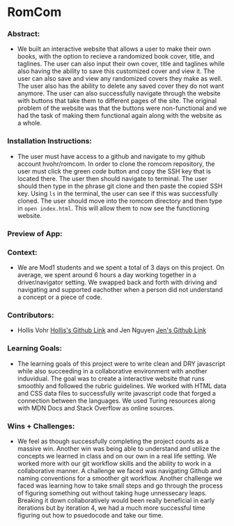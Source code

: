 # RomCom  

### Abstract:
[//]: <> (Briefly describe what you built and its features. What problem is the app solving? How does this application solve that problem?)

- We built an interactive website that allows a user to make their own books, with the option to recieve a randomized book cover, title, and taglines. The user can also input their own cover, title and taglines while also having the ability to save this customized cover and view it. The user can also save and view any randomized covers they make as well. The user also has the ability to delete any saved cover they do not want anymore. The user can also successfully navigate through the website with buttons that take them to different pages of the site. The original problem of the website was that the buttons were non-functional and we had the task of making them functional again along with the website as a whole. 

### Installation Instructions:
[//]: <> (What steps does a person have to take to get your app cloned down and running?)

- The user must have access to a github and navigate to my github account hvohr/romcom. In order to clone the romcom repository, the user must click the green *code* button and copy the SSH key that is located there. The user then should navigate to terminal. The user should then type in the phrase git clone and then paste the copied SSH key. Using `ls` in the terminal, the user can see if this was successfully cloned. The user should move into the romcom directory and then type in `open index.html`. This will allow them to now see the functioning website. 


### Preview of App:
[//]: <> (Provide ONE gif or screenshot of your application - choose the "coolest" piece of functionality to show off.)



### Context:
[//]: <> (Give some context for the project here. How long did you have to work on it? How far into the Turing program are you?)

- We are Mod1 students and we spent a total of 3 days on this project. On average, we spent around 6 hours a day working together in a driver/navigator setting. We swapped back and forth with driving and navigating and supported eachother when a person did not understand a concept or a piece of code. 

### Contributors:
[//]: <> (Who worked on this application? Link to their GitHubs.)

- Hollis Vohr [Hollis's Github Link](https://github.com/hvohr) and Jen Nguyen [Jen's Github Link](https://github.com/Jnguyen615)

### Learning Goals:
[//]: <> (What were the learning goals of this project? What tech did you work with?)

- The learning goals of this project were to write clean and DRY javascript while also succeeding in a collaborative environment with another induvidual. The goal was to create a interactive website that runs smoothly and followed the rubric guidelines. We worked with HTML data and CSS data files to successfully write javascript code that forged a connection between the languages. We used Turing resources along with MDN Docs and Stack Overflow as online sources. 

### Wins + Challenges:
[//]: <> (What are 2-3 wins you have from this project? What were some challenges you faced - and how did you get over them?)

- We feel as though successfully completing the project counts as a massive win. Another win was being able to understand and utilize the concepts we learned in class and on our own in a real life setting. We worked more with our git workflow skills and the ability to work in a collaborative manner. A challenge we faced was navigating Github and naming conventions for a smoother git workflow. Another challenge we faced was learning how to take small steps and go through the process of figuring something out without taking huge unnessecary leaps. Breaking it down collaboratively would been really beneficial in early iterations but by iteration 4, we had a much more successful time figuring out how to psuedocode and take our time. 